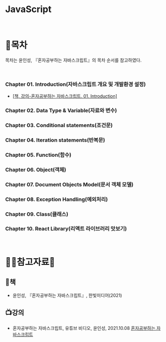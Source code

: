 # JavaScript

<br/>

# :page_facing_up:목차
목차는 윤인성, 『혼자공부하는 자바스크립트』의 목차 순서를 참고하였다.

<br/>

### Chapter 01. Introduction(자바스크립트 개요 및 개발환경 설정)
  * [[책, 강의-혼자공부하는 자바스크립트. 01. Introduction]](https://github.com/ggoggoma/TIL/blob/main/JavaScript/Chapter%2001.%20Introduction/01.%20introduction.md)
### Chapter 02. Data Type & Variable(자료와 변수)
### Chapter 03. Conditional statements(조건문)
### Chapter 04. Iteration statements(반복문)
### Chapter 05. Function(함수)
### Chapter 06. Object(객체)
### Chapter 07. Document Objects Model(문서 객체 모델)
### Chapter 08. Exception Handling(예외처리)
### Chapter 09. Class(클래스)
### Chapter 10. React Library(리액트 라이브러리 맛보기)

<br/>

# :ok_woman:참고자료:bow:

## :book:책
* 윤인성, 『혼자공부하는 자바스크립트』, 한빛미디어(2021)

## :tv:강의
* 혼자공부하는 자바스크립트, 유튜브 비디오, 윤인성, 2021.10.08 [혼자공부하는 자바스크립트](https://www.youtube.com/playlist?list=PLBXuLgInP-5kxpAKy2DNXoebCse2grHjl)
